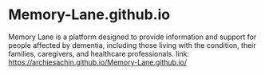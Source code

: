 # Memory-Lane.github.io
Memory Lane is a platform designed to provide information and support for people affected by dementia, including those living with the condition, their families, caregivers, and healthcare professionals.
link: https://archiesachin.github.io/Memory-Lane.github.io/
